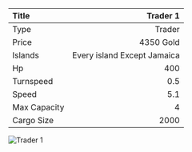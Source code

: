|Title        | Trader 1        
|:-|-:
|Type         | Trader               
|Price        | 4350 Gold    
|Islands      | Every island Except Jamaica
|Hp           | 400
|Turnspeed    | 0.5
|Speed        | 5.1
|Max Capacity | 4
|Cargo Size   | 2000

![Trader 1](../assets/img/trader.png)